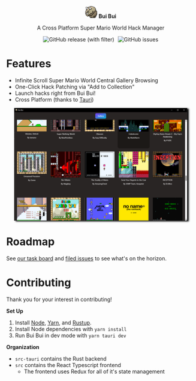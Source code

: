 <div align="center">
    <img src="src-tauri/icons/32x32.png">
    <span style="font-size: 32"><b>Bui Bui</b></span>
</div>
<p align="center" style="text-align: center">A Cross Platform Super Mario World Hack Manager</p>
<div align="center" style="justify-content: center; width: 100%; display: flex; align-items: center; gap: 10px;">
<img alt="GitHub release (with filter)" src="https://img.shields.io/github/v/release/ChristopherJMiller/buibui">
<img alt="GitHub issues" src="https://img.shields.io/github/issues/ChristopherJMiller/buibui">

</div>

# Features

- Infinite Scroll Super Mario World Central Gallery Browsing
- One-Click Hack Patching via "Add to Collection"
- Launch hacks right from Bui Bui!
- Cross Platform (thanks to [Tauri](https://tauri.app/))

<div style="height: 300px; display: flex; justify-content: center;">
    <img src=".github/assets/screenshot.png" style="box-shadow: 4px 2px 4px #000000;" />
</div>

# Roadmap

See [our task board](https://github.com/users/ChristopherJMiller/projects/1) and [filed issues](https://github.com/ChristopherJMiller/buibui/issues) to see what's on the horizon.

# Contributing

Thank you for your interest in contributing!

**Set Up**

1. Install [Node](https://nodejs.org/en), [Yarn](https://classic.yarnpkg.com/lang/en/docs/install), and [Rustup](https://rustup.rs/).
2. Install Node dependencies with `yarn install`
3. Run Bui Bui in dev mode with `yarn tauri dev`

**Organization**

- `src-tauri` contains the Rust backend
- `src` contains the React Typescript frontend
  - The frontend uses Redux for all of it's state management
